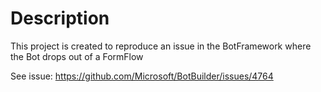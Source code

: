 # Description

This project is created to reproduce an issue in the BotFramework where the Bot drops out of a FormFlow

See issue:
https://github.com/Microsoft/BotBuilder/issues/4764